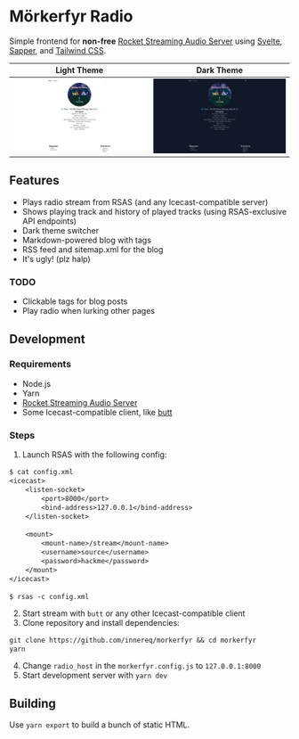 # Mörkerfyr Radio

Simple frontend for **non-free** [Rocket Streaming Audio Server](https://rocketbroadcaster.com/streaming-audio-server/)
using [Svelte](https://svelte.dev/), [Sapper](https://sapper.svelte.dev/),
and [Tailwind CSS](https://tailwindcss.com/).


| Light Theme                              | Dark Theme                              |
|------------------------------------------|-----------------------------------------|
| ![](.github/images/screenshot_light.png) | ![](.github/images/screenshot_dark.png) |

## Features

- Plays radio stream from RSAS (and any Icecast-compatible server)
- Shows playing track and history of played tracks (using RSAS-exclusive API endpoints)
- Dark theme switcher
- Markdown-powered blog with tags
- RSS feed and sitemap.xml for the blog
- It's ugly! (plz halp)

### TODO
- Clickable tags for blog posts
- Play radio when lurking other pages

## Development

### Requirements

- Node.js
- Yarn
- [Rocket Streaming Audio Server](https://rocketbroadcaster.com/streaming-audio-server/)
- Some Icecast-compatible client, like [butt](http://danielnoethen.de/butt/)

### Steps

1. Launch RSAS with the following config:
```
$ cat config.xml
<icecast>
    <listen-socket>
        <port>8000</port>
        <bind-address>127.0.0.1</bind-address>
    </listen-socket>

    <mount>
        <mount-name>/stream</mount-name>
        <username>source</username>
        <password>hackme</password>
    </mount>
</icecast>

$ rsas -c config.xml
```
2. Start stream with `butt` or any other Icecast-compatible client
3. Clone repository and install dependencies:
```
git clone https://github.com/innereq/morkerfyr && cd morkerfyr
yarn
```
4. Change `radio_host` in the `morkerfyr.config.js` to `127.0.0.1:8000`
5. Start development server with `yarn dev`

## Building

Use `yarn export` to build a bunch of static HTML.